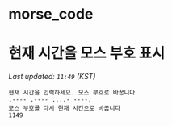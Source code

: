 # morse_code
# 현재 시간을 모스 부호 표시
<!-- MORSE_TIME_START -->
_Last updated: `11:49` (KST)_

```
현재 시간을 입력하세요. 모스 부호로 바꿉니다
.---- .---- ....- ----.
모스 부호를 다시 현재 시간으로 바꿉니다
1149
```
<!-- MORSE_TIME_END -->
